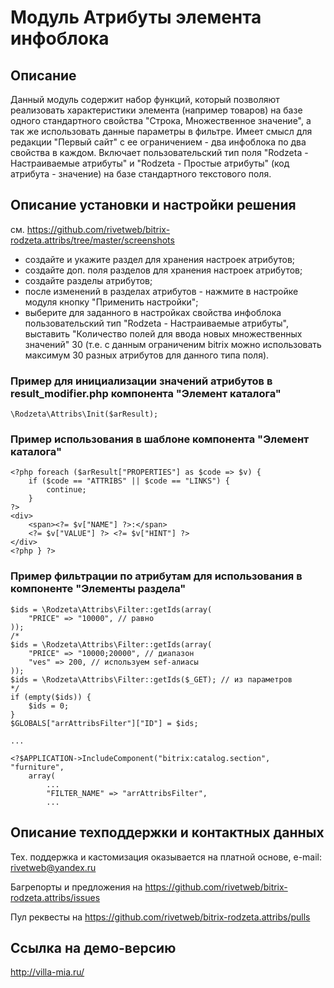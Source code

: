 ﻿
# Модуль Атрибуты элемента инфоблока

## Описание

Данный модуль содержит набор функций, который позволяют реализовать характеристики элемента (например товаров) на базе одного стандартного свойства "Строка, Множественное значение", а так же использовать данные параметры в фильтре. Имеет смысл для редакции "Первый сайт" с ее ограничением - два инфоблока по два свойства в каждом. Включает пользовательский тип поля "Rodzeta - Настраиваемые атрибуты" и "Rodzeta - Простые атрибуты" (код атрибута - значение) на базе стандартного текстового поля.

## Описание установки и настройки решения

см. https://github.com/rivetweb/bitrix-rodzeta.attribs/tree/master/screenshots

- создайте и укажите раздел для хранения настроек атрибутов;
- создайте доп. поля разделов для хранения настроек атрибутов;
- создайте разделы атрибутов;
- после изменений в разделах атрибутов - нажмите в настройке модуля кнопку "Применить настройки";
- выберите для заданного в настройках свойства инфоблока пользовательский тип "Rodzeta - Настраиваемые атрибуты", выставить "Количество полей для ввода новых множественных значений" 30 (т.е. с данным ограниченим bitrix можно использовать максимум 30 разных атрибутов для данного типа поля).

### Пример для инициализации значений атрибутов в result_modifier.php компонента "Элемент каталога"

    \Rodzeta\Attribs\Init($arResult);

### Пример использования в шаблоне компонента "Элемент каталога"

    <?php foreach ($arResult["PROPERTIES"] as $code => $v) {
        if ($code == "ATTRIBS" || $code == "LINKS") {
            continue;
        }
    ?>
    <div>
        <span><?= $v["NAME"] ?>:</span>
        <?= $v["VALUE"] ?> <?= $v["HINT"] ?>
    </div>
    <?php } ?>

### Пример фильтрации по атрибутам для использования в компоненте "Элементы раздела"

    $ids = \Rodzeta\Attribs\Filter::getIds(array(
        "PRICE" => "10000", // равно
    ));
    /*
    $ids = \Rodzeta\Attribs\Filter::getIds(array(
        "PRICE" => "10000;20000", // диапазон
        "ves" => 200, // используем sef-алиасы
    ));
    $ids = \Rodzeta\Attribs\Filter::getIds($_GET); // из параметров
    */
    if (empty($ids)) {
        $ids = 0;
    }
    $GLOBALS["arrAttribsFilter"]["ID"] = $ids;

    ...

    <?$APPLICATION->IncludeComponent("bitrix:catalog.section", "furniture", 
        array(
            ...
            "FILTER_NAME" => "arrAttribsFilter",
            ...

## Описание техподдержки и контактных данных

Тех. поддержка и кастомизация оказывается на платной основе, e-mail: rivetweb@yandex.ru

Багрепорты и предложения на https://github.com/rivetweb/bitrix-rodzeta.attribs/issues

Пул реквесты на https://github.com/rivetweb/bitrix-rodzeta.attribs/pulls

## Ссылка на демо-версию

http://villa-mia.ru/
